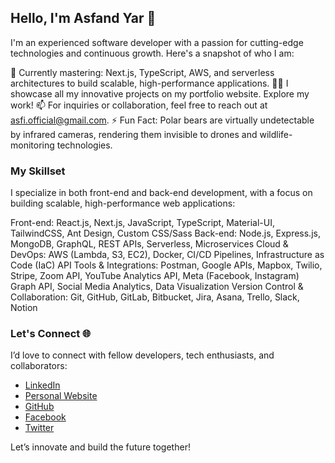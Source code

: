 ## Hello, I'm Asfand Yar 👋

I'm an experienced software developer with a passion for cutting-edge technologies and continuous growth. Here's a snapshot of who I am:

🌱 Currently mastering: Next.js, TypeScript, AWS, and serverless architectures to build scalable, high-performance applications.
👨‍💻 I showcase all my innovative projects on my portfolio website. Explore my work!
📫 For inquiries or collaboration, feel free to reach out at asfi.official@gmail.com.
⚡ Fun Fact: Polar bears are virtually undetectable by infrared cameras, rendering them invisible to drones and wildlife-monitoring technologies.

### My Skillset 

I specialize in both front-end and back-end development, with a focus on building scalable, high-performance web applications:

Front-end: React.js, Next.js, JavaScript, TypeScript, Material-UI, TailwindCSS, Ant Design, Custom CSS/Sass
Back-end: Node.js, Express.js, MongoDB, GraphQL, REST APIs, Serverless, Microservices
Cloud & DevOps: AWS (Lambda, S3, EC2), Docker, CI/CD Pipelines, Infrastructure as Code (IaC)
API Tools & Integrations: Postman, Google APIs, Mapbox, Twilio, Stripe, Zoom API, YouTube Analytics API, Meta (Facebook, Instagram) Graph API, Social Media Analytics, Data Visualization
Version Control & Collaboration: Git, GitHub, GitLab, Bitbucket, Jira, Asana, Trello, Slack, Notion

### Let's Connect 🌐
I’d love to connect with fellow developers, tech enthusiasts, and collaborators:

- <a href="https://www.linkedin.com/in/asfandyar2/" target="_blank">LinkedIn</a>
- <a href="https://asfandyaar2.netlify.app/" target="_blank">Personal Website</a>
- <a href="https://github.com/Asfandyaar2" target="_blank">GitHub</a>
- <a href="https://www.facebook.com/aliasfandali?mibextid=ZbWKwL" target="_blank">Facebook</a>
- <a href="https://twitter.com/Asfandy57235023?t=2Q0I_UApDToLGvathcDvbQ&s=09" target="_blank">Twitter</a>

Let’s innovate and build the future together! 
